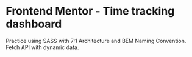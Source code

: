 # Frontend Mentor - Time tracking dashboard

Practice using SASS with 7:1 Architecture and BEM Naming Convention. Fetch API with dynamic data.
